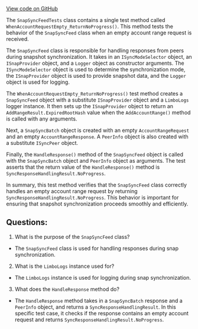 [View code on GitHub](https://github.com/nethermindeth/nethermind/Nethermind.Synchronization.Test/SnapSync/SnapSyncFeed/SnapSyncFeedTests.cs)

The `SnapSyncFeedTests` class contains a single test method called `WhenAccountRequestEmpty_ReturnNoProgress()`. This method tests the behavior of the `SnapSyncFeed` class when an empty account range request is received. 

The `SnapSyncFeed` class is responsible for handling responses from peers during snapshot synchronization. It takes in an `ISyncModeSelector` object, an `ISnapProvider` object, and a `Logger` object as constructor arguments. The `ISyncModeSelector` object is used to determine the synchronization mode, the `ISnapProvider` object is used to provide snapshot data, and the `Logger` object is used for logging.

The `WhenAccountRequestEmpty_ReturnNoProgress()` test method creates a `SnapSyncFeed` object with a substitute `ISnapProvider` object and a `LimboLogs` logger instance. It then sets up the `ISnapProvider` object to return an `AddRangeResult.ExpiredRootHash` value when the `AddAccountRange()` method is called with any arguments. 

Next, a `SnapSyncBatch` object is created with an empty `AccountRangeRequest` and an empty `AccountRangeResponse`. A `PeerInfo` object is also created with a substitute `ISyncPeer` object. 

Finally, the `HandleResponse()` method of the `SnapSyncFeed` object is called with the `SnapSyncBatch` object and `PeerInfo` object as arguments. The test asserts that the return value of the `HandleResponse()` method is `SyncResponseHandlingResult.NoProgress`.

In summary, this test method verifies that the `SnapSyncFeed` class correctly handles an empty account range request by returning `SyncResponseHandlingResult.NoProgress`. This behavior is important for ensuring that snapshot synchronization proceeds smoothly and efficiently.
## Questions: 
 1. What is the purpose of the `SnapSyncFeed` class?
- The `SnapSyncFeed` class is used for handling responses during snap synchronization.

2. What is the `LimboLogs` instance used for?
- The `LimboLogs` instance is used for logging during snap synchronization.

3. What does the `HandleResponse` method do?
- The `HandleResponse` method takes in a `SnapSyncBatch` response and a `PeerInfo` object, and returns a `SyncResponseHandlingResult`. In this specific test case, it checks if the response contains an empty account request and returns `SyncResponseHandlingResult.NoProgress`.
